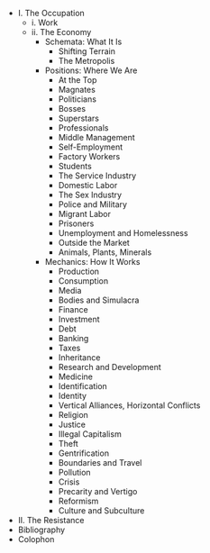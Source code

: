 - I. The Occupation
  - i. Work
  - ii. The Economy
    - Schemata: What It Is
      - Shifting Terrain
      - The Metropolis
    - Positions: Where We Are
      - At the Top
      - Magnates
      - Politicians
      - Bosses
      - Superstars
      - Professionals
      - Middle Management
      - Self-Employment
      - Factory Workers
      - Students
      - The Service Industry
      - Domestic Labor
      - The Sex Industry
      - Police and Military
      - Migrant Labor
      - Prisoners
      - Unemployment and Homelessness
      - Outside the Market
      - Animals, Plants, Minerals
    - Mechanics: How It Works
      - Production
      - Consumption
      - Media
      - Bodies and Simulacra
      - Finance
      - Investment
      - Debt
      - Banking
      - Taxes
      - Inheritance
      - Research and Development
      - Medicine
      - Identification
      - Identity
      - Vertical Alliances, Horizontal Conflicts
      - Religion
      - Justice
      - Illegal Capitalism
      - Theft
      - Gentrification
      - Boundaries and Travel
      - Pollution
      - Crisis
      - Precarity and Vertigo
      - Reformism
      - Culture and Subculture
- II. The Resistance
- Bibliography
- Colophon
